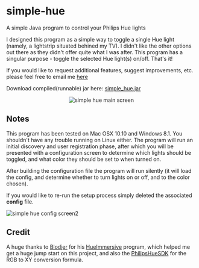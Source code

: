 simple-hue
======
A simple Java program to control your Philips Hue lights

I designed this program as a simple way to toggle a single Hue light (namely, a lightstrip situated behined my TV). I didn't like the other options out there as they didn't offer quite what I was after. This program has a singular purpose - toggle the selected Hue light(s) on/off. That's it!

If you would like to request additional features, suggest improvements, etc. please feel free to email me [here](mailto:admin@fullcirclegfx.com)

Download compiled(runnable) jar here: [simple_hue.jar](https://raw.githubusercontent.com/sparkison/simple-hue/blob/master/simpleHue/simple_hue.jar)

<div style="text-align:center; margin:0 auto"><img src ="https://lh4.googleusercontent.com/LGI_0tvHtt9fEBrUxZd3RoEEfMrEWPVR1pAS9G9RX-BWuG4BOVLWcLpO7rKWFvDNRHuzNg=w1602-h730" alt="simple hue main screen" /></div>

Notes
------

This program has been tested on Mac OSX 10.10 and Windows 8.1. You shouldn't have any trouble running on Linux either. The program will run an initial discovery and user registration phase, after which you will be presented with a configuration screen to determine which lights should be toggled, and what color they should be set to when turned on.

After building the configuration file the program will run silently (it will load the config, and determine whether to turn lights on or off, and to the color chosen).

If you would like to re-run the setup process simply deleted the associated **config** file.

<div style="text-align:centermargin:0 auto"><img src ="https://lh4.googleusercontent.com/BkTQ-CS3F4eJB1JsuJyWCHn9HST8mkSKgLqenx5Azyx0GewcBNOXwYzgMVeLlsAopukdsg=w1602-h730" alt="simple hue config screen2" /></div>

Credit
------
A huge thanks to [Blodjer](https://github.com/Blodjer) for his [HueImmersive](https://github.com/Blodjer/HueImmersive) program, which helped me get a huge jump start on this project, and also the [PhilipsHueSDK](https://github.com/PhilipsHue/PhilipsHueSDK-iOS-OSX) for the RGB to XY conversion formula.

[image1]: https://lh4.googleusercontent.com/LGI_0tvHtt9fEBrUxZd3RoEEfMrEWPVR1pAS9G9RX-BWuG4BOVLWcLpO7rKWFvDNRHuzNg=w1602-h730 "simple hue main screen"
[image2]: https://lh3.googleusercontent.com/ncXXmeSC2OHve5c0zZ1vutyejlSVrzIX3xgEF5DWbYPJ87Xi0rqb0omBsPWPTU0UqHsVKw=w1602-h730 "simple hue login screen"
[image3]: https://lh5.googleusercontent.com/5A3mwH2F4C0vcEcA-EZuyEjreTKEC0G4X7RaUMRbBXIoJERMdX0DBxN97krmzZGnHfbjww=w1602-h730 "simple hue config screen"
[image4]: https://lh4.googleusercontent.com/BkTQ-CS3F4eJB1JsuJyWCHn9HST8mkSKgLqenx5Azyx0GewcBNOXwYzgMVeLlsAopukdsg=w1602-h730 "simple hue config screen2"
[image5]: https://lh3.googleusercontent.com/3dVP4fkuVlV_BktIrk_tOjADinEK4dRNXGT186HBISf8Cxk7vYWc42T4i1AAO8e3ZeeYsw=w1602-h730 "simple hue saved config screen"
